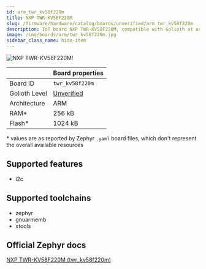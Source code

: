 ```yaml
---
id: arm_twr_kv58f220m
title: NXP TWR-KV58F220M
slug: /firmware/hardware/catalog/boards/unverified/arm_twr_kv58f220m
description: IoT board NXP TWR-KV58F220M, compatible with Golioth at unverified level.
image: /img/boards/arm/twr_kv58f220m.jpg
sidebar_class_name: hide-item
---
```


[//]: # (This is an auto-generated file, do not edit! Changes to it will be lost upon re-generation)

![NXP TWR-KV58F220M!](/img/boards/arm/twr_kv58f220m.jpg "NXP TWR-KV58F220M")

|                | Board properties     |
| -------------  | -------------------- |
| Board ID       | `twr_kv58f220m` |
| Golioth Level  | [Unverified](/firmware/hardware#unverified-boards) |
| Architecture   | ARM |
| RAM*           | 256 kB |
| Flash*         | 1024 kB |

\* values are as reported by Zephyr `.yaml` board files, which don't represent the overall available resources



## Supported features

* i2c

## Supported toolchains

* zephyr
* gnuarmemb
* xtools

## Official Zephyr docs

[NXP TWR-KV58F220M (twr_kv58f220m)](https://docs.zephyrproject.org/latest/boards/arm/twr_kv58f220m/doc/index.html)

